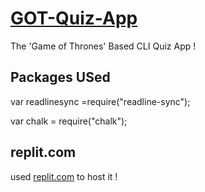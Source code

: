 # [GOT-Quiz-App](https://replit.com/@Parmeshwaryadav/GOT-Quiz-App?embed=1&output=1#index.js)

The 'Game of Thrones' Based CLI Quiz App !

## Packages USed

var readlinesync =require("readline-sync");

var chalk = require("chalk");

## replit.com
used [replit.com](https://replit.com/~) to host it !
